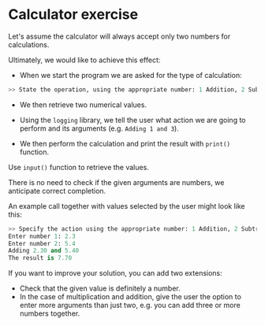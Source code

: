 # Calculator exercise

Let's assume the calculator will always accept only two numbers for calculations.

Ultimately, we would like to achieve this effect:

* When we start the program we are asked for the type of calculation:
```python
>> State the operation, using the appropriate number: 1 Addition, 2 Subtraction, 3 Multiplication, 4 Division:
```

* We then retrieve two numerical values.

* Using the `logging` library, we tell the user what action we are going to perform and its arguments (e.g. `Adding 1 and 3`).

* We then perform the calculation and print the result with `print()` function.

Use `input()` function to retrieve the values. 

There is no need to check if the given arguments are numbers, we anticipate correct completion.

An example call together with values selected by the user might look like this:

```python
>> Specify the action using the appropriate number: 1 Addition, 2 Subtraction, 3 Multiplication, 4 Division: 1
Enter number 1: 2.3
Enter number 2: 5.4
Adding 2.30 and 5.40
The result is 7.70
```


If you want to improve your solution, you can add two extensions:
* Check that the given value is definitely a number.
* In the case of multiplication and addition, give the user the option to enter more arguments than just two, e.g. you can add three or more numbers together.
